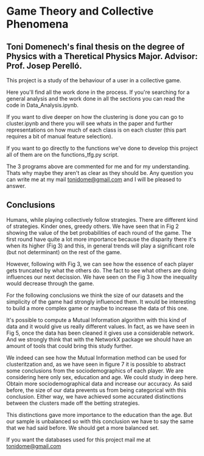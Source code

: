 # Game Theory and Collective Phenomena
## Toni Domenech's final thesis on the degree of Physics with a Theretical Physics Major. Advisor: Prof. Josep Perelló.

This project is a study of the behaviour of a user in a collective game.

Here you'll find all the work done in the process.
If you're searching for a general analysis and the work done in all the sections you can read the code in Data_Analysis.ipynb.

If you want to dive deeper on how the clustering is done you can go to cluster.ipynb and there you will see whats in the paper and further representations on how much of each class is on each cluster (this part requires a bit of manual feature selection).

If you want to go directly to the functions we've done to develop this project all of them are on the functions_tfg.py script.

The 3 programs above are commented for me and for my understanding. Thats why maybe they aren't as clear as they should be. Any question you can write me at my mail tonidome@gmail.com and I will be pleased to answer. 

## Conclusions
Humans, while playing collectively follow strategies. There are different kind of strategies. Kinder ones, greedy others. We have seen that in Fig 2 showing the value of the bet probabilities of each round of the game. The first round have quite a lot more importance because the disparity there it's when its higher (Fig 3) and this, in general trends will play a significant role (but not determinant) on the rest of the game.


However, following with Fig 3, we can see how the essence of each player gets truncated by what the others do. The fact to see what others are doing influences our next decission. We have seen on the Fig 3 how the inequality would decrease through the game.

For the following conclusions we think the size of our datasets and the simplicity of the game had strongly influenced them. It would be interesting to build a more complex game or maybe to increase the data of this one. 

It's possible to compute a Mutual Information algorithm with this kind of data and it would give us really different values. In fact, as we have seen in Fig 5, once the data has been cleaned it gives use a considerable network. And we strongly think that with the NetworkX package we should have an amount of tools that could bring this study further.

 We indeed can see how the Mutual Information method can be used for clusteritzation and, as we have seen in figure 7 it is possible to abstract some conclusions from the sociodemographics of each player. We are considering here only sex, education and age. We could study in deep here. Obtain more sociodemographical data and increase our accuracy. As said before, the size of our data prevents us from being categorical with this conclusion. Either way, we have achieved some accurated distinctions between the clusters made off the betting strategies.
 
 This distinctions gave more importance to the education than the age. But our sample is unbalanced so with this conclusion we have to say the same that we had said before. We should get a more balanced set.

If you want the databases used for this project mail me at tonidome@gmail.com
